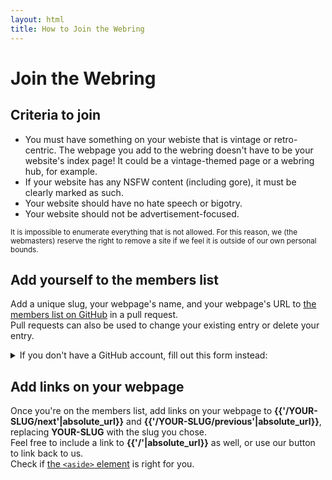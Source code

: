 ```yaml
---
layout: html
title: How to Join the Webring
---
```

# Join the Webring
## Criteria to join
- You must have something on your webiste that is vintage or retro-centric. The webpage you add to the webring doesn't have to be your website's index page! It could be a vintage-themed page or a webring hub, for example.
- If your website has any NSFW content (including gore), it must be clearly marked as such.
- Your website should have no hate speech or bigotry.
- Your website should not be advertisement-focused.

<small>It is impossible to enumerate everything that is not allowed. For this reason, we (the webmasters) reserve the right to remove a site if we feel it is outside of our own personal bounds.</small>

## Add yourself to the members list
Add a unique slug, your webpage's name, and your webpage's URL to [the members list on GitHub]({{site.github_repo_url}}/blob/main/_data/members.csv) in a pull request.  
Pull requests can also be used to change your existing entry or delete your entry.
<details>
<summary>If you don't have a GitHub account, fill out this form instead:</summary>
<form name=signup method=POST data-netlify=true netlify-honeypot=bot>
<div hidden><label>Leave this blank unless you're spam <input name=bot></label></div>
<label>Slug <input name=slug pattern="[0-9a-z](?:-?[0-9a-z])*" required></label> (ASCII lowercase letters, digits, and hyphen-minuses)<br>
<label>Name <textarea name=name></textarea></label><br>
<label>URL <input name=url type=url></label><br>
<input type=submit>
</form>
If you're editing your existing entry, make sure to use the same slug. If you're deleting your existing entry, leave the URL field blank.
</details>

## Add links on your webpage
Once you're on the members list, add links on your webpage to <b>{{'/YOUR-SLUG/next'|absolute_url}}</b> and <b>{{'/YOUR-SLUG/previous'|absolute_url}}</b>, replacing <b>YOUR-SLUG</b> with the slug you chose.  
Feel free to include a link to <b>{{'/'|absolute_url}}</b> as well, or use our button to link back to us.  
Check if [the `<aside>` element](https://html.spec.whatwg.org/dev/sections.html#the-aside-element) is right for you.
